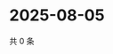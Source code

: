 # 2025-08-05

共 0 条

<!-- BEGIN ZHIHUQUESTIONS -->
<!-- 最后更新时间 Tue Aug 05 2025 19:12:02 GMT+0800 (China Standard Time) -->

<!-- END ZHIHUQUESTIONS -->
